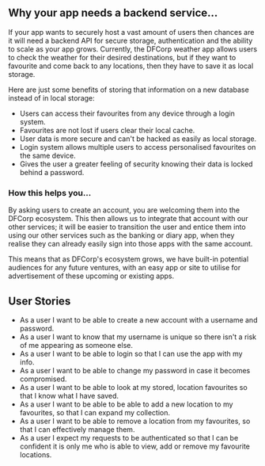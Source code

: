 ## Why your app needs a backend service...

If your app wants to securely host a vast amount of users then chances are it will need a backend API for secure storage, authentication and the ability to scale as your app grows.
Currently, the DFCorp weather app allows users to check the weather for their desired destinations, but if they want to favourite and come back to any locations, then they have to save it as local storage. 

Here are just some benefits of storing that information on a new database instead of in local storage:
- Users can access their favourites from any device through a login system.
- Favourites are not lost if users clear their local cache.
- User data is more secure and can't be hacked as easily as local storage.
- Login system allows multiple users to access personalised favourites on the same device.
- Gives the user a greater feeling of security knowing their data is locked behind a password.

### How this helps you...

By asking users to create an account, you are welcoming them into the DFCorp ecosystem. This then allows us to integrate that account with our other services; it will be easier to transition the user and entice them into using our other services such as the banking or diary app, when they realise they can already easily sign into those apps with the same account.

This means that as DFCorp's ecosystem grows, we have built-in potential audiences for any future ventures, with an easy app or site to utilise for advertisement of these upcoming or existing apps.

## User Stories

- As a user I want to be able to create a new account with a username and password.
- As a user I want to know that my username is unique so there isn't a risk of me appearing as someone else.
- As a user I want to be able to login so that I can use the app with my info.
- As a user I want to be able to change my password in case it becomes compromised.
- As a user I want to be able to look at my stored, location favourites so that I know what I have saved.
- As a user I want to be able to be able to add a new location to my favourites, so that I can expand my collection.
- As a user I want to be able to remove a location from my favourites, so that I can effectively manage them.
- As a user I expect my requests to be authenticated so that I can be confident it is only me who is able to view, add or remove my favourite locations.